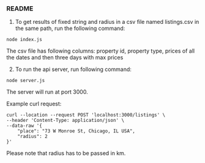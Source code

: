 ### README

1. To get results of fixed string and radius in a csv file named listings.csv in the same path, run the following command:

```
node index.js
```

The csv file has following columns: property id, property type, prices of all the dates and then three days with max prices

2. To run the api server, run following command:

```
node server.js
```

The server will run at port 3000.

Example curl request:

```
curl --location --request POST 'localhost:3000/listings' \
--header 'Content-Type: application/json' \
--data-raw '{
    "place": "73 W Monroe St, Chicago, IL USA",
    "radius": 2
}'
```

Please note that radius has to be passed in km.
